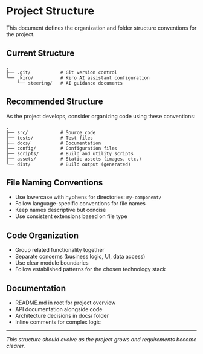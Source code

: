 # Project Structure

This document defines the organization and folder structure conventions for the project.

## Current Structure
```
.
├── .git/           # Git version control
└── .kiro/          # Kiro AI assistant configuration
    └── steering/   # AI guidance documents
```

## Recommended Structure
As the project develops, consider organizing code using these conventions:

```
.
├── src/            # Source code
├── tests/          # Test files
├── docs/           # Documentation
├── config/         # Configuration files
├── scripts/        # Build and utility scripts
├── assets/         # Static assets (images, etc.)
└── dist/           # Build output (generated)
```

## File Naming Conventions
- Use lowercase with hyphens for directories: `my-component/`
- Follow language-specific conventions for file names
- Keep names descriptive but concise
- Use consistent extensions based on file type

## Code Organization
- Group related functionality together
- Separate concerns (business logic, UI, data access)
- Use clear module boundaries
- Follow established patterns for the chosen technology stack

## Documentation
- README.md in root for project overview
- API documentation alongside code
- Architecture decisions in docs/ folder
- Inline comments for complex logic

---
*This structure should evolve as the project grows and requirements become clearer.*